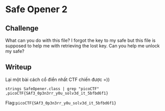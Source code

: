 # **Safe Opener 2**
## **Challenge**
What can you do with this file?
I forgot the key to my safe but this file is supposed to help me with retrieving the lost key. Can you help me unlock my safe?

## **Writeup**
Lại một bài cách cổ điển nhất CTF chiến được =))

```
strings SafeOpener.class | grep "picoCTF"
,picoCTF{SAf3_0p3n3rr_y0u_solv3d_it_5bfbd6f1}
```

Flag:`picoCTF{SAf3_0p3n3rr_y0u_solv3d_it_5bfbd6f1}`

